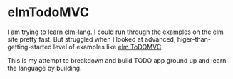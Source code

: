 # elmTodoMVC
I am trying to learn [elm-lang](http://elm-lang.org/). I could run through the examples on the elm site pretty fast. But struggled when I looked at advanced, higer-than-getting-started level of examples like [elm ToDOMVC](https://github.com/evancz/elm-todomvc). 

This is my attempt to breakdown and build TODO app ground up and learn the language by building.

 